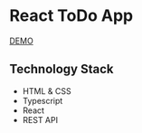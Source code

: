 # React ToDo App
[DEMO](https://tvoyammn.github.io/react_todo-app/)

## Technology Stack

- HTML & CSS
- Typescript
- React
- REST API
